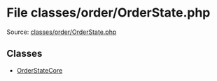 File classes/order/OrderState.php
=========

Source: [classes/order/OrderState.php](https://github.com/PrestaShop/PrestaShop/blob/1.5.0.15/classes/order/OrderState.php)


Classes
-------

* [OrderStateCore](class.OrderStateCore.md)

